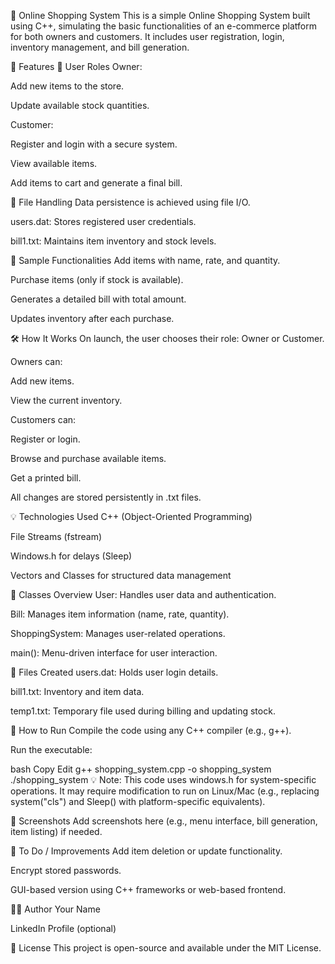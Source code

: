 🛒 Online Shopping System 
This is a simple Online Shopping System built using C++, simulating the basic functionalities of an e-commerce platform for both owners and customers. It includes user registration, login, inventory management, and bill generation.

📌 Features
👤 User Roles
Owner:

Add new items to the store.

Update available stock quantities.

Customer:

Register and login with a secure system.

View available items.

Add items to cart and generate a final bill.

📂 File Handling
Data persistence is achieved using file I/O.

users.dat: Stores registered user credentials.

bill1.txt: Maintains item inventory and stock levels.

💾 Sample Functionalities
Add items with name, rate, and quantity.

Purchase items (only if stock is available).

Generates a detailed bill with total amount.

Updates inventory after each purchase.

🛠️ How It Works
On launch, the user chooses their role: Owner or Customer.

Owners can:

Add new items.

View the current inventory.

Customers can:

Register or login.

Browse and purchase available items.

Get a printed bill.

All changes are stored persistently in .txt files.

💡 Technologies Used
C++ (Object-Oriented Programming)

File Streams (fstream)

Windows.h for delays (Sleep)

Vectors and Classes for structured data management

🔐 Classes Overview
User: Handles user data and authentication.

Bill: Manages item information (name, rate, quantity).

ShoppingSystem: Manages user-related operations.

main(): Menu-driven interface for user interaction.

📁 Files Created
users.dat: Holds user login details.

bill1.txt: Inventory and item data.

temp1.txt: Temporary file used during billing and updating stock.

🚀 How to Run
Compile the code using any C++ compiler (e.g., g++).

Run the executable:

bash
Copy
Edit
g++ shopping_system.cpp -o shopping_system
./shopping_system
💡 Note: This code uses windows.h for system-specific operations. It may require modification to run on Linux/Mac (e.g., replacing system("cls") and Sleep() with platform-specific equivalents).

📸 Screenshots
Add screenshots here (e.g., menu interface, bill generation, item listing) if needed.

📌 To Do / Improvements
Add item deletion or update functionality.

Encrypt stored passwords.

GUI-based version using C++ frameworks or web-based frontend.

🧑‍💻 Author
Your Name

LinkedIn Profile (optional)

📃 License
This project is open-source and available under the MIT License.


